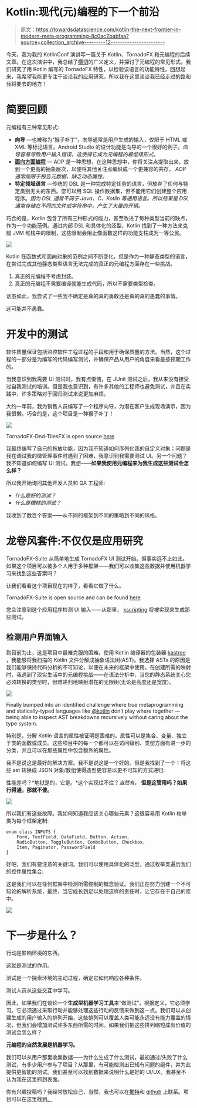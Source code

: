 # Kotlin:现代(元)编程的下一个前沿

> 原文：<https://towardsdatascience.com/kotlin-the-next-frontier-in-modern-meta-programming-8c0ac2babfaa?source=collection_archive---------12----------------------->

今天，我为我的 KotlinConf 演讲写一篇关于 Kotlin、TornadoFX 和元编程的后续文章。在这次演讲中，我总结了[横切](https://medium.com/@hinchman_amanda/introduction-to-crosscutting-b70186f4a3fe)的广义定义，并探讨了元编程的常见形式。我们研究了用 Kotlin 编写的 TornadoFX 特性，以检验该语言的功能特性。回想起来，我希望我能更专注于谈论我的应用研究，所以我在这里谈谈我已经走过的路和我将要去的地方！

# 简要回顾

元编程有三种常见形式:

*   **向导** —也被称为“猴子补丁”，向导通常是用户生成的输入，仅限于 HTML 或 XML 等标记语言。Android Studio 的设计功能是向导的一个很好的例子。*向导容易导致用户输入错误，这使得它成为元编程的最低级形式。*
*   [**面向方面编程**](https://medium.com/@hinchman_amanda/introduction-to-java-aspect-oriented-programming-a9769613131e) — AOP 是一种思想，在这种思想中，你将关注点提取出来，放到一个更高的抽象层次，以便将其他关注点编织成一个更兼容的共存。 *AOP 通常局限于报告元数据，缺乏动态属性。*
*   **特定领域语言** —传统的 DSL 是一种完成特定任务的语言，但放弃了任何与特定类别无关的东西。您可以用 SQL 操作数据集，但不能用它们创建整个应用程序。*因为 DSL 通常不同于 Java、C、Kotlin 等通用语言。所以结果是 DSL 通常存储在不同的文件或字符串中，产生了大量的开销。*

巧合的是，Kotlin 包含了所有三种形式的能力，甚至改进了每种类型当前的缺点，作为一个功能范例。通过内部 DSL 和具体化的泛型，Kotlin 找到了一种方法来克服 JVM 堆栈中的限制，这些限制会阻止像函数这样的功能支柱成为一等公民。

![](img/0292be13f661097fefc461bc89654fec.png)

Kotlin 在函数式和面向对象的范例之间不断变化，但是作为一种静态类型的语言，在尝试完成其他静态类型语言无法完成的真正的元编程方面存在一些挑战。

1.  真正的元编程不考虑封装。
2.  真正的元编程不需要编译就能生成代码，所以不需要类型检查。

话虽如此，我尝试了一些我不确定是真的真的勇敢还是真的真的愚蠢的事情。

这可能并不愚蠢。

# 开发中的测试

软件质量保证包括监控软件工程过程的手段和用于确保质量的方法。当然，这个过程的一部分是为编写的代码编写测试，并确保产品从用户的角度来看是按预期工作的。

当我意识到我需要 UI 测试时，我有点惭愧，在 JUnit 测试之后，我从来没有接受过自我测试的培训。但是我也意识到，有许多其他的工程师也避免测试，并且在实践中，许多策略对于回归测试来说更加麻烦。

大约一年前，我为销售人员编写了一个程序向导，为潜在客户生成现场演示，因为我很懒。巧合的是，这个项目是一种猴子补丁！

![](img/ca9de8c97302d7783df61bffb3067608.png)

TornadoFX-Dnd-TilesFX is open source [here](https://github.com/ahinchman1/TornadoFX-DnD-TilesFX)

我最终编写了自己的拖放功能，因为我不知道如何序列化我的自定义对象；问题是我在调试我的微管理事件时遇到了困难，我意识到我需要测试 UI。另一个问题？我不知道如何编写 UI 测试。我想——**如果我使用元编程来为我生成这些测试会怎么样？**

所以我开始询问其他开发人员和 QA 工程师:

*   *什么是好的测试？*
*   *什么是糟糕的测试？*

我收到了数百个答案——从不同的框架到不同的策略到不同的风格。

# **龙卷风套件:不仅仅是应用研究**

TornadoFX-Suite 从简单地生成 TornadoFX UI 测试开始。但事实远不止如此。如果这个项目可以被多个人用于多种框架——我们可以收集这些数据并使用机器学习来找到这些答案吗？

让我们看看这个项目现在的样子，看看它做了什么。

TornadoFX-Suite is open source and can be found [here](https://github.com/ahinchman1/TornadoFX-Suite)

您会注意到这个应用程序检测 UI 输入——从那里， [kscripting](https://github.com/holgerbrandl/kscript) 将被实现来生成那些测试。

## 检测用户界面输入

到目前为止，这是项目中最难克服的困难。使用 Kotlin 编译器的包装器 [kastree](https://github.com/cretz/kastree) ，我能够将我扫描的 Kotlin 文件分解成抽象语法树(AST)。我选择 ASTs 的原因是我们能够保持代码分析的不可知论，以便在未来的框架中使用。在创建所需的映射时，我遇到了现实生活中的元编程挑战——在语法分析中，当您的静态系统关心您必须转换的类型时，很难递归地映射潜在的无限树(无论是高度还是宽度)。

![](img/34582628028c27098ff81494edb5f731.png)

Finally bumped into an identified challenge where true metaprogramming and statically-typed languages like [@kotlin](https://twitter.com/kotlin) don’t play where together — being able to inspect AST breakdowns recursively without caring about the type system.

特别是，分解 Kotlin 语言的属性被证明是困难的。属性可以是集合、变量、独立于类的函数或成员。这些项目中的每一个都可以在访问级别、类型方面有进一步的分类，并且可以在那些属性中包含额外的属性。

我不是说这是最好的解决方案。我不是说这是一个好的。但是我找到了一个！将这些 ast 转换成 JSON 对象/数组使得造型更容易以更不可知的方式递归:

性能差吗？*地狱是的，它是。*这个实现烂不烂？*当然有。* **但是这管用吗？如果行得通，那就不傻。**

![](img/d2c1a6a44a2d732cfad8fd75c71d18d9.png)

所以我们有这些故障。我如何知道我应该关心哪些元素？这很容易用 Kotlin 枚举类为每个框架定制:

```
enum class INPUTS {
    Form, TextField, DateField, Button, Action,
    RadioButton, ToggleButton, ComboButton, Checkbox,
    Item, Paginator, PasswordField
}
```

好吧，我们有要注意的关键词。我们可以使用具体化的泛型，通过枚举类遍历我们的控件属性集合:

这是我们可以在任何框架中检测所需控制的概念验证。我们正在努力创建一个不可知论的解析系统，最终，当它成长到足以处理这样的责任时，让它存在于自己的库中。

![](img/6d78b41e3e112f02d04508820f82bab6.png)

# 下一步是什么？

行动是影响环境的东西。

这就是测试的作用。

测试是一个探索环境的主动过程，确定它如何响应各种条件。

测试人员从这些交互中学习。

因此，如果我们在谈论一个**生成型机器学习工具**来“做测试”，根据定义，它必须学习。它必须通过采取行动并能够处理这些行动的反馈来做到这一点。我们可以从创建生成的用户输入的排列开始，这些排列可以覆盖人类可能永远没有能力覆盖的情况，但我们会增加测试许多东西所需的时间。如果我们把这些排列缩短成有价值的测试会怎么样？

**元编程的自然发展是机器学习。**

我们可以从用户那里收集数据——为什么生成了什么测试，最初通过/失败了什么测试，有多少用户参与了项目？从那里，有可能检测出已知有问题的组件，并为此提供更智能的测试。我们甚至可以找到数据来说明什么是好的 UI/UX。我甚至不认为我在这里抓到表面。

你有兴趣投稿吗？我经常放松自己，当然，我也可以在[推特](https://twitter.com/hinchman_amanda)和 [github](https://github.com/ahinchman1) 上联系。项目可以在这里找到[。](https://github.com/ahinchman1/TornadoFX-Suite)